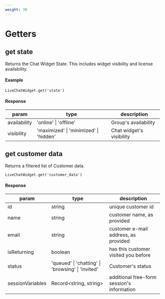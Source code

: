 ```yaml
---
weight: 30
---
```


# Getters

## get state

Returns the Chat Widget State.
This includes widget visibility and license availability.

#### Example

`LiveChatWidget.get('state')`

#### Response

| param        | type                                   | description              |
| ------------ | -------------------------------------- | ------------------------ |
| availability | 'online' \| 'offline'                  | Group's availability     |
| visibility   | 'maximized' \| 'minimized' \| 'hidden' | Chat widget's visibility |

## get customer data

Returns a filtered list of Customer data.

`LiveChatWidget.get('customer_data')`

#### Response

| param            | type                                              | description                                |
| ---------------- | ------------------------------------------------- | ------------------------------------------ |
| id               | string                                            | unique customer id                         |
| name             | string                                            | customer name, as provided                 |
| email            | string                                            | customer e-mail address, as provided       |
| isReturning      | boolean                                           | has this customer visited you before       |
| status           | 'queued' \| 'chatting' \| 'browsing' \| 'invited' | Customer's status                          |
| sessionVariables | Record<string, string>                            | additional free-form session's information |
